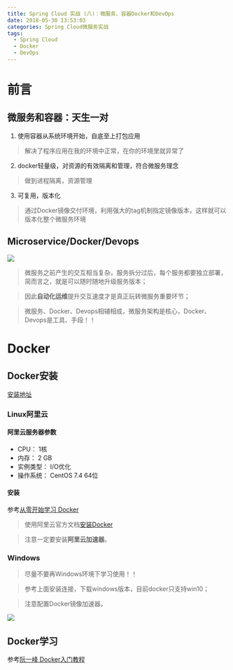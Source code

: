```yaml
---
title: Spring Cloud 实战 (八)：微服务、容器Docker和DevOps
date: 2018-05-30 13:53:03
categories: Spring Cloud微服务实战
tags:
  - Spring Cloud
  - Docker
  - DevOps
---
```

# 前言  

## 微服务和容器：天生一对  

1. 使用容器从系统环境开始，自底至上打包应用  
> 解决了程序应用在我的环境中正常，在你的环境里就异常了  

2. docker轻量级，对资源的有效隔离和管理，符合微服务理念  
> 做到进程隔离，资源管理  

3. 可复用，版本化  
> 通过Docker镜像交付环境，利用强大的tag机制指定镜像版本，这样就可以版本化整个微服务环境  

## Microservice/Docker/Devops  

![](http://p8hqd7oln.bkt.clouddn.com/18-5-31/14118347.jpg)

> 微服务之前产生的交互相当复杂，服务拆分过后，每个服务都要独立部署，简而言之，就是可以随时随地升级服务版本；  

> 因此**自动化运维**提升交互速度才是真正玩转微服务重要环节；  

> 微服务、Docker、Devops相辅相成，微服务架构是核心，Docker、Devops是工具、手段！！  

# Docker  

## Docker安装

[安装地址](https://www.docker.com/community-edition)  

### Linux阿里云  

#### 阿里云服务器参数  

* CPU： 1核  
* 内存： 2 GB  
* 实例类型： I/O优化  
* 操作系统： CentOS 7.4 64位  

#### 安装  

参考[从零开始学习 Docker](https://segmentfault.com/a/1190000012924580)  
  
> 使用阿里云官方文档[安装Docker](https://help.aliyun.com/document_detail/60742.html?spm=5176.11065259.1996646101.searchclickresult.3335232c6fvZbt)  
  
> 注意一定要安装**阿里云加速器**。  


### Windows  

> 尽量不要再Windows环境下学习使用！！  

> 参考上面安装连接，下载windows版本，目前docker只支持win10；  

> 注意配置Docker镜像加速器。  

![](http://p8hqd7oln.bkt.clouddn.com/18-5-31/51997639.jpg)

## Docker学习  

参考[阮一峰 Docker入门教程](http://www.ruanyifeng.com/blog/2018/02/docker-tutorial.html)  





